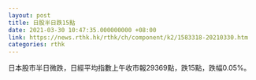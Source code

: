 ```yaml
---
layout: post
title: 日股半日跌15點
date: 2021-03-30 10:47:35.000000000 +08:00
link: https://news.rthk.hk/rthk/ch/component/k2/1583318-20210330.htm
categories: rthk
---
```


日本股市半日微跌，日經平均指數上午收市報29369點，跌15點，跌幅0.05%。
